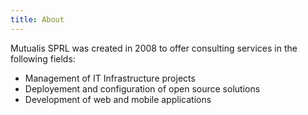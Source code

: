 ```yaml
---
title: About
---
```


Mutualis SPRL was created in 2008 to offer consulting services in the following fields:
* Management of IT Infrastructure projects
* Deployement and configuration of open source solutions
* Development of web and mobile applications